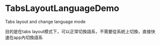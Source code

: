 # TabsLayoutLanguageDemo
Tabs layout  and change language mode

目的是在tabs layout模式下，可以正常切換語系，不需要從系統上切換，直接快速在app內切換語系
